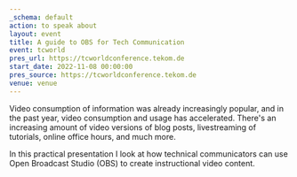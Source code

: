 ```yaml
---
_schema: default
action: to speak about
layout: event
title: A guide to OBS for Tech Communication
event: tcworld
pres_url: https://tcworldconference.tekom.de
start_date: 2022-11-08 00:00:00
pres_source: https://tcworldconference.tekom.de
venue: venue
---
```

Video consumption of information was already increasingly popular, and in the past year, video consumption and usage has accelerated. There's an increasing amount of video versions of blog posts, livestreaming of tutorials, online office hours, and much more.

In this practical presentation I look at how technical communicators can use Open Broadcast Studio (OBS) to create instructional video content.

<svg id="zcomponents__svg" style="display: none;"></svg>